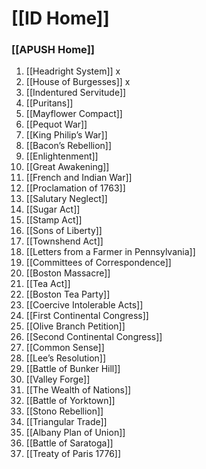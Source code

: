 # [[ID Home]]
### [[APUSH Home]]

1. [[Headright System]] x
2. [[House of Burgesses]] x
3. [[Indentured Servitude]]
4. [[Puritans]]
5. [[Mayflower Compact]]
6. [[Pequot War]] 
7. [[King Philip’s War]] 
8. [[Bacon’s Rebellion]] 
9. [[Enlightenment]] 
10. [[Great Awakening]] 
11. [[French and Indian War]]
12. [[Proclamation of 1763]]
13. [[Salutary Neglect]]
14. [[Sugar Act]]
15. [[Stamp Act]]
16. [[Sons of Liberty]]
17. [[Townshend Act]] 
19. [[Letters from a Farmer in Pennsylvania]]
20. [[Committees of Correspondence]]
21. [[Boston Massacre]]
22. [[Tea Act]]
23. [[Boston Tea Party]]
24. [[Coercive Intolerable Acts]]
25. [[First Continental Congress]]
26. [[Olive Branch Petition]]
27. [[Second Continental Congress]]
28. [[Common Sense]]
29. [[Lee’s Resolution]]
30. [[Battle of Bunker Hill]]
31. [[Valley Forge]]
32. [[The Wealth of Nations]]
33. [[Battle of Yorktown]]
34. [[Stono Rebellion]]
35. [[Triangular Trade]]
36. [[Albany Plan of Union]]
37. [[Battle of Saratoga]]
38. [[Treaty of Paris 1776]]
